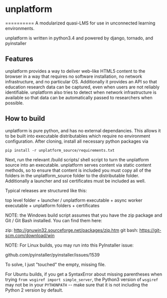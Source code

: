 # unplatform
==========
A modularized quasi-LMS for use in unconnected learning environments.

unplatform is written in python3.4 and powered by django, tornado, and pyinstaller

Features
--------
unplatform provides a way to deliver web-like HTML5 content to the browser in a way that requires no software installation,
no network infrastructure, and no particular OS. Additionally it provides an API so that education research data can be captured,
even when users are not reliably identifiable. unplatform also tries to detect when network infrastructure is available
so that data can be automatically passed to researchers when possible.

How to build
-------------
unplatform is pure python, and has no external dependancies. This allows it to be built into executable distributables
which require no environment configuration. After cloning, install all necessary python packages via

```pip install -r unplatform_source/requirements.txt```

Next, run the relevant /build scripts/ shell script to turn the unplatform source into an executable. unplatform serves
content via static content methods, so to ensure that content is included you must copy all of the folders in the unplatform_source
folder to the distributable folder. Additionally a launcher and ssl certificates must be included as well.

Typical releases are structured like this:

top level folder + launcher / unplatform executable + async worker executable + unplatform folders + certificates

NOTE: the Windows build script assumes that you have the zip package and Git / Git Bash installed.
You can find them here:

zip: http://gnuwin32.sourceforge.net/packages/zip.htm
git bash: https://git-scm.com/download/win

NOTE:
For Linux builds, you may run into this PyInstaller issue:

github.com/pyinstaller/pyinstaller/issues/1539

To solve, I just "touched" the empty, missing file.

For Ubuntu builds, if you get a SyntaxError about missing parentheses
when trying `from wsgiref import simple_server`, the Python3 version of
`wsgiref` may not be in your `PYTHONPATH` -- make sure that it is not including the
Python 2 version by default.
